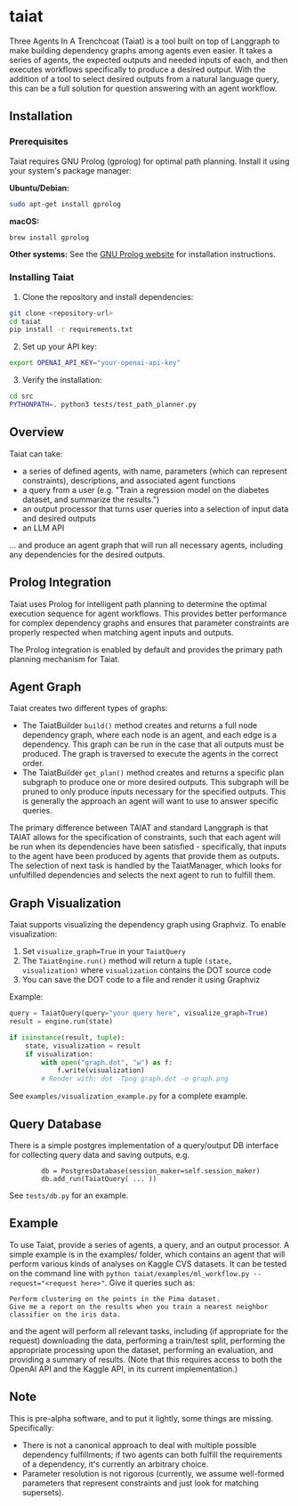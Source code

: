 # taiat
Three Agents In A Trenchcoat (Taiat) is a tool built on top of Langgraph to make building dependency graphs among agents even easier. It takes a series of agents, the expected outputs and needed inputs of each, and then executes workflows specifically to produce a desired output. With the addition of a tool to select desired outputs from a natural language query, this can be a full solution for question answering with an agent workflow.

## Installation

### Prerequisites

Taiat requires GNU Prolog (gprolog) for optimal path planning. Install it using your system's package manager:

**Ubuntu/Debian:**
```bash
sudo apt-get install gprolog
```

**macOS:**
```bash
brew install gprolog
```

**Other systems:** See the [GNU Prolog website](http://www.gprolog.org/) for installation instructions.

### Installing Taiat

1. Clone the repository and install dependencies:
```bash
git clone <repository-url>
cd taiat
pip install -r requirements.txt
```

2. Set up your API key:
```bash
export OPENAI_API_KEY="your-openai-api-key"
```

3. Verify the installation:
```bash
cd src
PYTHONPATH=. python3 tests/test_path_planner.py
```

## Overview

Taiat can take:
- a series of defined agents, with name, parameters (which can represent constraints), descriptions, and associated agent functions
- a query from a user (e.g. "Train a regression model on the diabetes dataset, and summarize the results.")
- an output processor that turns user queries into a selection of input data and desired outputs
- an LLM API

... and produce an agent graph that will run all necessary agents, including any dependencies for the desired outputs.

## Prolog Integration

Taiat uses Prolog for intelligent path planning to determine the optimal execution sequence for agent workflows. This provides better performance for complex dependency graphs and ensures that parameter constraints are properly respected when matching agent inputs and outputs.

The Prolog integration is enabled by default and provides the primary path planning mechanism for Taiat.

## Agent Graph

Taiat creates two different types of graphs:
- The TaiatBuilder `build()` method creates and returns a full node dependency graph, where each node is an agent, and each edge is a dependency. This graph can be run in the case that all outputs must be produced. The graph is traversed to execute the agents in the correct order.
- The TaiatBuilder `get_plan()` method creates and returns a specific plan subgraph to produce one or more desired outputs. This subgraph will be pruned to only produce inputs necessary for the specified outputs. This is generally the approach an agent will want to use to answer specific queries.

The primary difference between TAIAT and standard Langgraph is that TAIAT allows for the specification of constraints, such that each agent will be run when its dependencies have been satisfied - specifically, that inputs to the agent have been produced by agents that provide them as outputs. The selection of next task is handled by the TaiatManager, which looks for unfulfilled dependencies and selects the next agent to run to fulfill them.

## Graph Visualization

Taiat supports visualizing the dependency graph using Graphviz. To enable visualization:

1. Set `visualize_graph=True` in your `TaiatQuery`
2. The `TaiatEngine.run()` method will return a tuple `(state, visualization)` where `visualization` contains the DOT source code
3. You can save the DOT code to a file and render it using Graphviz

Example:
```python
query = TaiatQuery(query="your query here", visualize_graph=True)
result = engine.run(state)

if isinstance(result, tuple):
    state, visualization = result
    if visualization:
        with open("graph.dot", "w") as f:
            f.write(visualization)
        # Render with: dot -Tpng graph.dot -o graph.png
```

See `examples/visualization_example.py` for a complete example.

## Query Database

There is a simple postgres implementation of a query/output DB interface for collecting query data and saving outputs, e.g.

```
        db = PostgresDatabase(session_maker=self.session_maker)
        db.add_run(TaiatQuery( ... ))
```

See `tests/db.py` for an example.

## Example

To use Taiat, provide a series of agents, a query, and an output processor. A simple example is in the examples/ folder, which contains an agent that will perform various kinds of analyses on Kaggle CVS datasets. It can be tested on the command line with
`python taiat/examples/ml_workflow.py --request="<request here>"`. Give it queries such as:

```
Perform clustering on the points in the Pima dataset.
Give me a report on the results when you train a nearest neighbor classifier on the iris data.
```

and the agent will perform all relevant tasks, including (if appropriate for the request) downloading the data, performing a train/test split, performing the appropriate processing upon the dataset, performing an evaluation, and providing a summary of results. (Note that this requires access to both the OpenAI API and the Kaggle API, in its current implementation.)

## Note
This is pre-alpha software, and to put it lightly, some things are missing. Specifically:
- There is not a canonical approach to deal with multiple possible dependency fulfillments; if two agents can both fulfill the requirements of a dependency, it's currently an arbitrary choice.
- Parameter resolution is not rigorous (currently, we assume well-formed parameters that represent constraints and just look for matching supersets).
